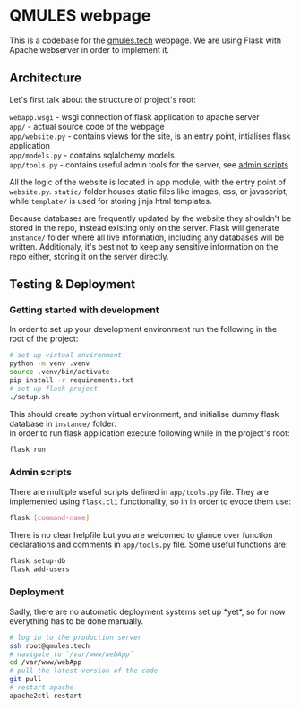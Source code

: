 # QMULES webpage
This is a codebase for the [qmules.tech](https://qmules.tech) webpage. We are using Flask with Apache webserver in order to implement it.

## Architecture
Let's first talk about the structure of project's root:

`webapp.wsgi` - wsgi connection of flask application to apache server\
`app/` - actual source code of the webpage\
`app/website.py` - contains views for the site, is an entry point, intialises flask application\
`app/models.py` - contains sqlalchemy models\
`app/tools.py` - contains useful admin tools for the server, see [admin scripts](#admin-scripts)

All the logic of the website is located in app module, with the entry point of `website.py`. `static/` folder houses static files like images, css, or javascript, while `template/` is used for storing jinja html templates.

Because databases are frequently updated by the website they shouldn't be stored in the repo, instead existing only on the server. Flask will generate `instance/` folder where all live information, including any databases will be written. 
Additionaly, it's best not to keep any sensitive information on the repo either, storing it on the server directly.

## Testing & Deployment
### Getting started with development
In order to set up your development environment run the following in the root of the project:
```bash
# set up virtual environment
python -m venv .venv
source .venv/bin/activate
pip install -r requirements.txt
# set up flask project
./setup.sh
```

This should create python virtual environment, and initialise dummy flask database in `instance/` folder.\
In order to run flask application execute following while in the project's root:
```bash
flask run
```

### Admin scripts
There are multiple useful scripts defined in `app/tools.py` file. They are implemented using `flask.cli` functionality, so in in order to evoce them use:
```bash
flask [command-name]
```
There is no clear helpfile but you are welcomed to glance over function declarations and comments in `app/tools.py` file.
Some useful functions are:
```bash
flask setup-db
flask add-users
```

### Deployment
Sadly, there are no automatic deployment systems set up \*yet\*, so for now everything has to be done manually.

```bash
# log in to the production server
ssh root@qmules.tech
# navigate to `/var/www/webApp`
cd /var/www/webApp
# pull the latest version of the code
git pull
# restart apache
apache2ctl restart
```
